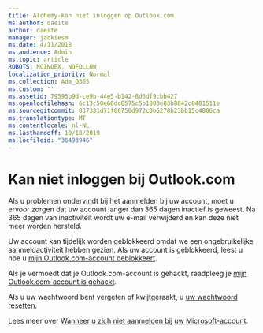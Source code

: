 ```yaml
---
title: Alchemy-kan niet inloggen op Outlook.com
ms.author: daeite
author: daeite
manager: jackiesm
ms.date: 4/11/2018
ms.audience: Admin
ms.topic: article
ROBOTS: NOINDEX, NOFOLLOW
localization_priority: Normal
ms.collection: Adm_O365
ms.custom: ''
ms.assetid: 79595b9d-ce9b-44e5-b142-8d6df9cbb427
ms.openlocfilehash: 6c13c50e66dc8575c5b1803e83b8842c0481511e
ms.sourcegitcommit: 037331d71f06750d972c0b6278b23bb15c4806ca
ms.translationtype: MT
ms.contentlocale: nl-NL
ms.lasthandoff: 10/18/2019
ms.locfileid: "36493946"
---
```

# <a name="cant-sign-in-to-outlookcom"></a>Kan niet inloggen bij Outlook.com

Als u problemen ondervindt bij het aanmelden bij uw account, moet u ervoor zorgen dat uw account langer dan 365 dagen inactief is geweest. Na 365 dagen van inactiviteit wordt uw e-mail verwijderd en kan deze niet meer worden hersteld.
  
Uw account kan tijdelijk worden geblokkeerd omdat we een ongebruikelijke aanmeldactiviteit hebben gezien. Als uw account is geblokkeerd, leest u hoe u [mijn Outlook.com-account deblokkeert](https://support.office.com/article/f4ad2701-d166-4d8b-8a6a-9af2a1f8a4c4.aspx). 
  
Als je vermoedt dat je Outlook.com-account is gehackt, raadpleeg je [mijn Outlook.com-account is gehackt](https://support.office.com/article/35993ac5-ac2f-494e-aacb-5232dda453d8.aspx).
  
Als u uw wachtwoord bent vergeten of kwijtgeraakt, u [uw wachtwoord resetten](https://go.microsoft.com/fwlink/p/?LinkID=242804).
  
Lees meer over [Wanneer u zich niet aanmelden bij uw Microsoft-account](https://go.microsoft.com/fwlink/p/?linkid=837479).
  

